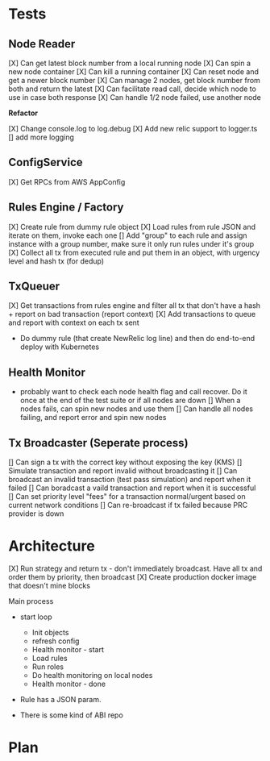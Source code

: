 # Tests

## Node Reader
[X] Can get latest block number from a local running node
[X] Can spin a new node container
[X] Can kill a running container
[X] Can reset node and get a newer block number
[X] Can manage 2 nodes, get block number from both and return the latest
[X] Can facilitate read call, decide which node to use in case both response
[X] Can handle 1/2 node failed, use another node

**Refactor**

[X] Change console.log to log.debug
[X] Add new relic support to logger.ts
[] add more logging

## ConfigService
[X] Get RPCs from AWS AppConfig


## Rules Engine / Factory
[X] Create rule from dummy rule object
[X] Load rules from rule JSON and iterate on them, invoke each one
[] Add "group" to each rule and assign instance with a group number, make sure it only run rules under it's group 
[X] Collect all tx from executed rule and put them in an object, with urgency level and hash tx (for dedup)

## TxQueuer

[X] Get transactions from rules engine and filter all tx that don't have a hash + report on bad transaction (report context)
[X] Add transactions to queue and report with context on each tx sent


- Do dummy rule (that create NewRelic log line) and then do end-to-end deploy with Kubernetes


## Health Monitor
- probably want to check each node health flag and call recover. Do it once at the end of the test suite or if all nodes are down
[] When a nodes fails, can spin new nodes and use them
[] Can handle all nodes failing, and report error and spin new nodes


## Tx Broadcaster (Seperate process)
[] Can sign a tx with the correct key without exposing the key (KMS)
[] Simulate transaction and report invalid without broadcasting it
[] Can broadcast an invalid transaction (test pass simulation) and report when it failed
[] Can boradcast a vaild transaction and report when it is successful
[] Can set priority level "fees" for a transaction normal/urgent based on current network conditions
[] Can re-broadcast if tx failed because PRC provider is down

# Architecture

[X] Run strategy and return tx - don't immediately broadcast. Have all tx and order them by priority, then broadcast
[X] Create production docker image that doesn't mine blocks

Main process
- start loop
    - Init objects
    - refresh config
    - Health monitor - start
    - Load rules 
    - Run roles
    - Do health monitoring on local nodes
    - Health monitor - done


- Rule has a JSON param.
- There is some kind of ABI repo

# Plan 

